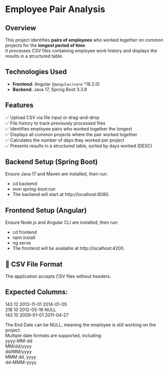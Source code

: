 # Employee Pair Analysis

## Overview
This project identifies **pairs of employees** who worked together on common projects for the **longest period of time**.  
It processes CSV files containing employee work history and displays the results in a structured table.

## Technologies Used
- **Frontend**: Angular (`@angular/core` ^18.2.0)
- **Backend**: Java 17, Spring Boot 3.3.8

## Features
✅ Upload CSV via file input or drag-and-drop  
✅ File history to track previously processed files  
✅ Identifies employee pairs who worked together the longest  
✅ Displays all common projects where the pair worked together  
✅ Calculates the number of days they worked per project  
✅ Presents results in a structured table, sorted by days worked (DESC)  

## Backend Setup (Spring Boot)
Ensure Java 17 and Maven are installed, then run:
- cd backend
- mvn spring-boot:run
- The backend will start at http://localhost:8080.

## Frontend Setup (Angular)
Ensure Node.js and Angular CLI are installed, then run:

- cd frontend
- npm install
- ng serve
- The frontend will be available at http://localhost:4200.

## 📂 CSV File Format
The application accepts CSV files without headers.

## Expected Columns:
143	12	2013-11-01	2014-01-05  
218	10	2012-05-16	NULL  
143	10	2009-01-01	2011-04-27  

The End Date can be NULL, meaning the employee is still working on the project.  
Multiple date formats are supported, including:  
yyyy-MM-dd  
MM/dd/yyyy  
dd/MM/yyyy  
MMM dd, yyyy  
dd-MMM-yyyy  